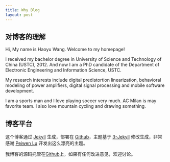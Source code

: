 ```yaml
---
title: Why Blog
layout: post
---
```


## 对博客的理解

Hi, My name is Haoyu Wang. Welcome to my homepage!

I received my bachelor degree in University of Science and Technology of China (USTC), 2012. 
And now I am a PhD candidate of the Department of Electronic Engineering and Information Science, USTC.

My research interests include digital predistortion linearization, behavioral modeling of power amplifiers, digital signal processing and mobile software development.

I am a sports man and I love playing soccer very much. AC Milan is may favorite team. I also love mountain cycling and drawing something.

## 博客平台

这个博客通过 [Jekyll](http://jekyllrb.com/) 生成，部署在 [Github](https://pages.github.com)，主题基于 [3-Jekyll](https://github.com/P233/3-Jekyll) 修改生成，非常感谢 [Peiwen Lu](https://github.com/P233) 开发出这么漂亮的主题。

我博客的源码托管在[Github](https://github.com/wanghoyle/wanghoyle.github.io)上，如果有任何改进意见，欢迎讨论。
